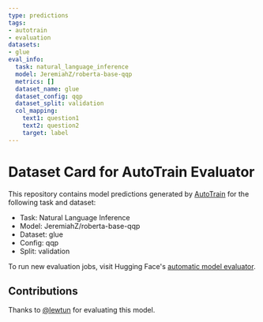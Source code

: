 ```yaml
---
type: predictions
tags:
- autotrain
- evaluation
datasets:
- glue
eval_info:
  task: natural_language_inference
  model: JeremiahZ/roberta-base-qqp
  metrics: []
  dataset_name: glue
  dataset_config: qqp
  dataset_split: validation
  col_mapping:
    text1: question1
    text2: question2
    target: label
---
```

# Dataset Card for AutoTrain Evaluator

This repository contains model predictions generated by [AutoTrain](https://huggingface.co/autotrain) for the following task and dataset:

* Task: Natural Language Inference
* Model: JeremiahZ/roberta-base-qqp
* Dataset: glue
* Config: qqp
* Split: validation

To run new evaluation jobs, visit Hugging Face's [automatic model evaluator](https://huggingface.co/spaces/autoevaluate/model-evaluator).

## Contributions

Thanks to [@lewtun](https://huggingface.co/lewtun) for evaluating this model.